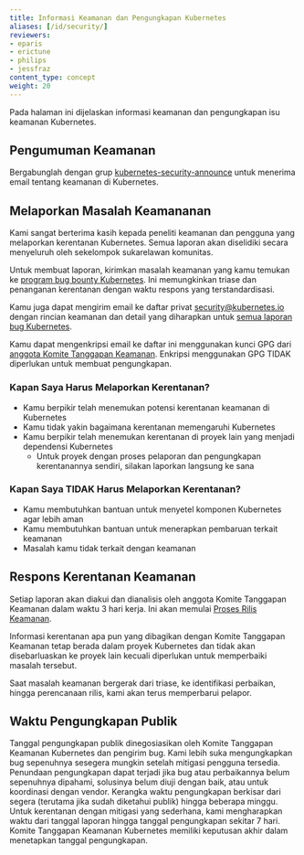 ```yaml
---
title: Informasi Keamanan dan Pengungkapan Kubernetes
aliases: [/id/security/]
reviewers:
- eparis
- erictune
- philips
- jessfraz
content_type: concept
weight: 20
---
```


<!-- overview -->
Pada halaman ini dijelaskan informasi keamanan dan pengungkapan isu keamanan Kubernetes.

<!-- body -->
## Pengumuman Keamanan

Bergabunglah dengan grup [kubernetes-security-announce](https://groups.google.com/forum/#!forum/kubernetes-security-announce)
untuk menerima email tentang keamanan di Kubernetes.

## Melaporkan Masalah Keamananan

Kami sangat berterima kasih kepada peneliti keamanan dan pengguna yang melaporkan kerentanan Kubernetes. Semua laporan akan diselidiki secara menyeluruh oleh sekelompok sukarelawan komunitas.

Untuk membuat laporan, kirimkan masalah keamanan yang kamu temukan ke [program bug bounty Kubernetes](https://hackerone.com/kubernetes).
Ini memungkinkan triase dan penanganan kerentanan dengan waktu respons yang terstandardisasi.

Kamu juga dapat mengirim email ke daftar privat [security@kubernetes.io](mailto:security@kubernetes.io)
dengan rincian keamanan dan detail yang diharapkan untuk
[semua laporan bug Kubernetes](https://github.com/kubernetes/kubernetes/blob/master/.github/ISSUE_TEMPLATE/bug-report.yaml).

Kamu dapat mengenkripsi email ke daftar ini menggunakan kunci GPG dari
[anggota Komite Tanggapan Keamanan](https://git.k8s.io/security/README.md#product-security-committee-psc).
Enkripsi menggunakan GPG TIDAK diperlukan untuk membuat pengungkapan.

### Kapan Saya Harus Melaporkan Kerentanan?

- Kamu berpikir telah menemukan potensi kerentanan keamanan di Kubernetes
- Kamu tidak yakin bagaimana kerentanan memengaruhi Kubernetes
- Kamu berpikir telah menemukan kerentanan di proyek lain yang menjadi dependensi Kubernetes
  - Untuk proyek dengan proses pelaporan dan pengungkapan kerentanannya sendiri, silakan laporkan langsung ke sana

### Kapan Saya TIDAK Harus Melaporkan Kerentanan?

- Kamu membutuhkan bantuan untuk menyetel komponen Kubernetes agar lebih aman
- Kamu membutuhkan bantuan untuk menerapkan pembaruan terkait keamanan
- Masalah kamu tidak terkait dengan keamanan

## Respons Kerentanan Keamanan

Setiap laporan akan diakui dan dianalisis oleh anggota Komite Tanggapan Keamanan dalam waktu 3 hari kerja.
Ini akan memulai [Proses Rilis Keamanan](https://git.k8s.io/security/security-release-process.md#disclosures).

Informasi kerentanan apa pun yang dibagikan dengan Komite Tanggapan Keamanan tetap berada dalam proyek Kubernetes
dan tidak akan disebarluaskan ke proyek lain kecuali diperlukan untuk memperbaiki masalah tersebut.

Saat masalah keamanan bergerak dari triase, ke identifikasi perbaikan, hingga perencanaan rilis, kami akan terus memperbarui pelapor.

## Waktu Pengungkapan Publik

Tanggal pengungkapan publik dinegosiasikan oleh Komite Tanggapan Keamanan Kubernetes dan pengirim bug.
Kami lebih suka mengungkapkan bug sepenuhnya sesegera mungkin setelah mitigasi pengguna tersedia. Penundaan pengungkapan
dapat terjadi jika bug atau perbaikannya belum sepenuhnya dipahami, solusinya belum diuji dengan baik,
atau untuk koordinasi dengan vendor. Kerangka waktu pengungkapan berkisar dari segera (terutama jika sudah diketahui publik)
hingga beberapa minggu. Untuk kerentanan dengan mitigasi yang sederhana, kami mengharapkan waktu dari tanggal laporan
hingga tanggal pengungkapan sekitar 7 hari. Komite Tanggapan Keamanan Kubernetes memiliki keputusan akhir dalam menetapkan tanggal pengungkapan.
